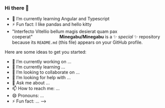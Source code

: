 ### Hi there 👋
- 🌱 I’m currently learning Angular and Typescript
- ⚡ Fun fact: I like pandas and hello kitty
- "Interfecto Vitellio bellum magis desierat quam pax coeperat"⠀⠀⠀⠀⠀⠀⠀⠀
**Minegabu/Minegabu** is a ✨ _special_ ✨ repository because its `README.md` (this file) appears on your GitHub profile.

Here are some ideas to get you started:

- 🔭 I’m currently working on ...
- 🌱 I’m currently learning ...
- 👯 I’m looking to collaborate on ...
- 🤔 I’m looking for help with ...
- 💬 Ask me about ...
- 📫 How to reach me: ...
- 😄 Pronouns: ...
- ⚡ Fun fact: ...
-->
